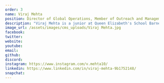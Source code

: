 ```yaml
---
order: 3
name: Viraj Mehta
position: Director of Global Operations, Member of Outreach and Management
description: "Viraj Mehta is a junior at Queen Elizabeth's School Barnet, near London. After running a coding club in his school, he soon developed a passion for computer science education, and hopes to make STEM education accessible, especially for underprivileged students. At HAX, he leads the Global Operations team, helping to improve HAX's outreach internationally. As a member of the management and outreach teams, Viraj also helps run logistics of HAX and helps advertise HAXathons! Outside of HAX, he enjoys public speaking, voicing his opinions on global issues and student government. Academically, Viraj enjoys maths and computer science, and hopes to explore the intersection of computational statistics, machine learning and quantitative finance. In his free time, he enjoys hanging out with friends, listening to The Score on repeat and binge-watching Suits."
image_url: /assets/images/cms_uploads/Viraj Mehta.jpg
facebook: 
twitter: 
website: 
youtube: 
email: 
github: 
discord: 
instagram: https://www.instagram.com/v.mehta10/
linkedin: https://www.linkedin.com/in/viraj-mehta-9b1752148/
snapchat: 
---
```

